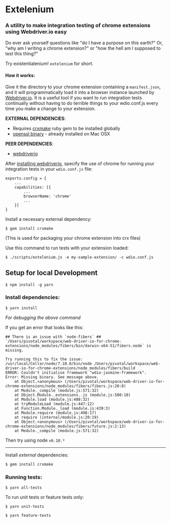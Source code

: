 # Extelenium
### A utility to make integration testing of chrome extensions using Webdriver.io easy

Do ever ask yourself questions like "do I have a purpose on this earth?" Or, "why am I writing a chrome extension?" or 
"how the hell am I supposed to test this thing?"

Try existentialenium! `extelenium` for short.


#### How it works:

Give it the directory to your chrome extension containing a `manifest.json`, and it will programmatically 
load it into a browser instance launched by [Webdriver.io](http://webdriver.io/). It is a useful tool if you want to run integration tests continually without having to do terrible 
things to your wdio.conf.js every time you make a change to your extension.


**EXTERNAL DEPENDENCIES**: 
- Requires [crxmake](https://github.com/Constellation/crxmake) ruby gem to be installed globally
- [openssl binary](https://www.openssl.org/source/) - already installed on Mac OSX

**PEER DEPENDENCIES**:
- [webdriverio](https://www.npmjs.com/package/webdriverio)

After [installing webdriverio](http://webdriver.io/guide/getstarted/install.html), specify the use of chrome 
for running your integration tests in your `wdio.conf.js` file:

```
exports.config = {
    ...
    capabilities: [{
        ...
        browserName: 'chrome'
        ...
    }]
}
```

Install a necessary external dependency:

```
$ gem install crxmake
```

(This is used for packaging your chrome extension into crx files)

Use this command to run tests with your extension loaded:
```
$ ./scripts/extelenium.js -e my-sample-extension/ -c wdio.conf.js
```

## Setup for local Development

```
$ npm install -g yarn
```

### Install dependencies:
```
$ yarn install
```

*For debugging the above command*

If you get an error that looks like this:

```
## There is an issue with `node-fibers` ##
`/Users/pivotal/workspace/web-driver-io-for-chrome-extensions/node_modules/fibers/bin/darwin-x64-51/fibers.node` is missing.

Try running this to fix the issue: /usr/local/Cellar/node/7.10.0/bin/node /Users/pivotal/workspace/web-driver-io-for-chrome-extensions/node_modules/fibers/build
ERROR: Couldn't initialise framework "wdio-jasmine-framework".
Error: Missing binary. See message above.
    at Object.<anonymous> (/Users/pivotal/workspace/web-driver-io-for-chrome-extensions/node_modules/fibers/fibers.js:20:8)
    at Module._compile (module.js:571:32)
    at Object.Module._extensions..js (module.js:580:10)
    at Module.load (module.js:488:32)
    at tryModuleLoad (module.js:447:12)
    at Function.Module._load (module.js:439:3)
    at Module.require (module.js:498:17)
    at require (internal/module.js:20:19)
    at Object.<anonymous> (/Users/pivotal/workspace/web-driver-io-for-chrome-extensions/node_modules/fibers/future.js:2:13)
    at Module._compile (module.js:571:32)
```
Then try using node `v6.10.*`

---

Install *external* dependencies:

```
$ gem install crxmake
```

### Running tests:
```
$ yarn all-tests
```

To run unit tests or feature tests only:

```
$ yarn unit-tests
```

```
$ yarn feature-tests
```
